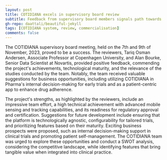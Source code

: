 ```yaml
---
layout: post
title: COTIDIANA excels in supervisory board review
subtitle: Feedback from supervisory board members signals path towards innovation and business potential
gh-repo: daattali/beautiful-jekyll
tags: [COTIDIANA system, review, commercialisation]
comments: false
---
```


The COTIDIANA supervisory board meeting, held on the 7th and 9th of November, 2023, proved to be a success. The reviewers, Tariq Osman Andersen, Associate Professor at Copenhagen University, and Alan Bourke, Senior Data Scientist at Novartis, provided positive feedback, commending the project's achievements, technological maturity, and the relevance of the studies conducted by the team. Notably, the team received valuable suggestions for business opportunities, including utilizing COTIDIANA in Pharma's internal decision-making for early trials and as a patient-centric app to enhance drug adherence.

The project's strengths, as highlighted by the reviewers, include an impressive team effort, a high technical achievement with advanced mobile sensing and tracking capabilities, and its readiness for regulatory approval and certification. Suggestions for future development include ensuring that the platform is technologically agnostic, configurability for tailored trials, and prioritizing features based on their maturity. Exciting business prospects were proposed, such as internal decision-making support in clinical trials and promoting patient self-management. The COTIDIANA team was urged to explore these opportunities and conduct a SWOT analysis, considering the competitive landscape, while identifying features that bring tangible value when integrated into clinical practice.